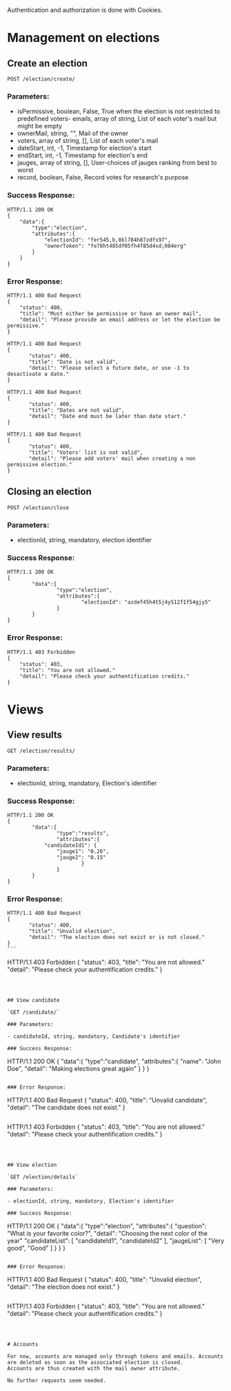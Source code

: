 Authentication and authorization is done with Cookies. 


# Management on elections

## Create an election

`POST /election/create/`

### Parameters:

- isPermissive, boolean, False, True when the election is not restricted to predefined voters- emails, array of string, List of each voter's mail but might be empty
- ownerMail, string, "", Mail of the owner
- voters, array of string, [], List of each voter's mail
- dateStart, int, -1, Timestamp for election's start
- endStart, int, -1, Timestamp for election's end
- jauges, array of string, [], User-choices of jauges ranking from best to worst
- record, boolean, False, Record votes for research's purpose


### Success Response:

```
HTTP/1.1 200 OK
{
	"data":{
		"type":"election",
		"attributes":{
			"electionId": "fer545,b,8kl784h87zdfs97",
			"ownerToken": "fe78ht485df05fh4f85d4sd;084erg"
		}
	}
}
```

### Error Response:

``` 
HTTP/1.1 400 Bad Request
{
	"status": 400,
	"title": "Must either be permissive or have an owner mail",
	"detail": "Please provide an email address or let the election be permissive."
}
```

``` 
HTTP/1.1 400 Bad Request
{
       "status": 400,
       "title": "Date is not valid",
       "detail": "Please select a future date, or use -1 to desactivate a date."
}
```

``` 
HTTP/1.1 400 Bad Request
{
       "status": 400,
       "title": "Dates are not valid",
       "detail": "Date end must be later than date start."
}
```

```
HTTP/1.1 400 Bad Request 
{
       "status": 400,
       "title": "Voters' list is not valid",
       "detail": "Please add voters' mail when creating a non permissive election."
}
```



## Closing an election

`POST /election/close`


### Parameters:

- electionId, string, mandatory, election identifier


### Success Response:

```
HTTP/1.1 200 OK
{
        "data":{
                "type":"election",
                "attributes":{
                        "electionId": "azdef45h4t5j4y512f1f54gjy5"
                }
        }
}
```

### Error Response:

```
HTTP/1.1 403 Forbidden
{
	"status": 403,
	"title": "You are not allowed."
	"detail": "Please check your authentification credits."
}
```


# Views 

## View results

`GET /election/results/`

### Parameters:

- electionId, string, mandatory, Election's identifier

### Success Response:

```
HTTP/1.1 200 OK
{
        "data":{
                "type":"results",
                "attributes":{ 
			"candidateId1": {
				"jauge1": "0.26", 
				"jauge2": "0.15"
                        }
                }
        }
}
```

### Error Response:

```
HTTP/1.1 400 Bad Request
{
       "status": 400,
       "title": "Unvalid election",
       "detail": "The election does not exist or is not closed."
}
̀```

```
HTTP/1.1 403 Forbidden
{
        "status": 403,
        "title": "You are not allowed."
        "detail": "Please check your authentification credits."
}
```



## View candidate 

`GET /candidate/`

### Parameters:

- candidateId, string, mandatory, Candidate's identifier

### Success Response:

```
HTTP/1.1 200 OK
{
        "data":{
                "type":"candidate",
                "attributes":{
			"name": "John Doe",
			"detail": "Making elections great again"
                }
        }
}
```

### Error Response:

```
HTTP/1.1 400 Bad Request
{
       "status": 400,
       "title": "Unvalid candidate",
       "detail": "The candidate does not exist."
}
```

```
HTTP/1.1 403 Forbidden
{
        "status": 403,
        "title": "You are not allowed."
        "detail": "Please check your authentification credits."
}
```



## View election

`GET /election/details`

### Parameters:

- electionId, string, mandatory, Election's identifier

### Success Response:

```
HTTP/1.1 200 OK
{
        "data":{
                "type":"election",
                "attributes":{
                        "question": "What is your favorite color?",
                        "detail": "Choosing the next color of the year"
			"candidateList": [
				"candidateId1",
				"candidateId2"
			],
			"jaugeList": [
				"Very good",
				"Good"
			]
                }
        }
}
```

### Error Response:

```
HTTP/1.1 400 Bad Request
{
       "status": 400,
       "title": "Unvalid election",
       "detail": "The election does not exist."
}
```

```
HTTP/1.1 403 Forbidden
{
        "status": 403,
        "title": "You are not allowed."
        "detail": "Please check your authentification credits."
}
```



# Accounts

For now, accounts are managed only through tokens and emails. Accounts are deleted as soon as the associated election is closed.
Accounts are thus created with the mail owner attribute. 

No further requests seem needed.